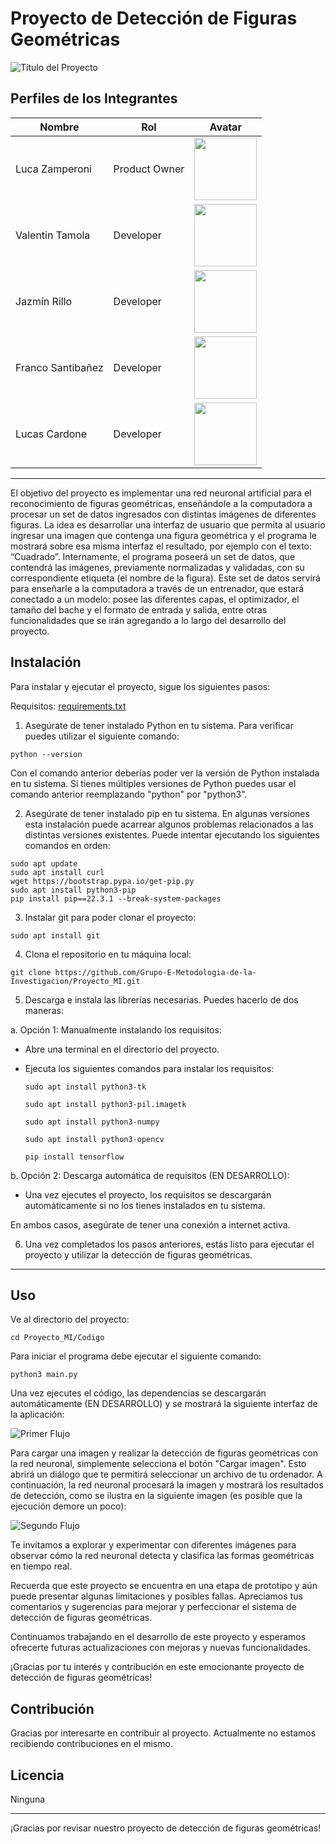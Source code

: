 # Proyecto de Detección de Figuras Geométricas

![Título del Proyecto](https://cdn.discordapp.com/attachments/1081778303406448753/1109979459093794846/image.png)

## Perfiles de los Integrantes

| Nombre            | Rol                | Avatar                                  |
|-------------------|--------------------|-----------------------------------------|
| Luca Zamperoni    | Product Owner      | <img src="https://avatars.githubusercontent.com/u/129890529?v=4" width="100px" height="100px">  |
| Valentin Tamola   | Developer          | <img src="https://avatars.githubusercontent.com/u/129886045?v=4" width="100px">  |
| Jazmín Rillo      | Developer          | <img src="https://avatars.githubusercontent.com/u/129994394?s=70&v=4" width="100px">  |
| Franco Santibañez | Developer          | <img src="https://avatars.githubusercontent.com/u/129998263?s=70&v=4" width="100px">  |
| Lucas Cardone     | Developer          | <img src="https://avatars.githubusercontent.com/u/129989551?v=4" width="100px">  |

---

El objetivo del proyecto es implementar una red neuronal artificial para el reconocimiento de figuras geométricas, enseñándole a la computadora a procesar un set de datos ingresados con distintas imágenes de diferentes figuras.
La idea es desarrollar una interfaz de usuario que permita al usuario ingresar una imagen que contenga una figura geométrica y el programa le mostrará sobre esa misma interfaz el resultado, por ejemplo con el texto: “Cuadrado”. 
Internamente, el programa poseerá un set de datos, que contendrá las imágenes, previamente normalizadas y validadas, con su correspondiente etiqueta (el nombre de la figura). Este set de datos servirá para enseñarle a la computadora a través de un entrenador, que estará conectado a un modelo: posee las diferentes capas, el optimizador, el tamaño del bache y el formato de entrada y salida, entre otras funcionalidades que se irán agregando a lo largo del desarrollo del proyecto.


## Instalación
Para instalar y ejecutar el proyecto, sigue los siguientes pasos:

Requisitos: [requirements.txt](https://github.com/Grupo-E-Metodologia-de-la-Investigacion/Proyecto_MI/blob/main/Codigo/requirements.txt)

1. Asegúrate de tener instalado Python en tu sistema. Para verificar puedes utilizar el siguiente comando:
```
python --version
```
Con el comando anterior deberías poder ver la versión de Python instalada en tu sistema. Si tienes múltiples versiones de Python puedes usar el comando anterior reemplazando "python" por "python3".

2. Asegúrate de tener instalado pip en tu sistema. En algunas versiones esta instalación puede acarrear algunos problemas relacionados a las distintas versiones existentes. Puede intentar ejecutando los siguientes comandos en orden:
```
sudo apt update
sudo apt install curl
wget https://bootstrap.pypa.io/get-pip.py
sudo apt install python3-pip
pip install pip==22.3.1 --break-system-packages
```

3. Instalar git para poder clonar el proyecto:
```
sudo apt install git
```
4. Clona el repositorio en tu máquina local:
```
git clone https://github.com/Grupo-E-Metodologia-de-la-Investigacion/Proyecto_MI.git
```
5. Descarga e instala las librerías necesarias. Puedes hacerlo de dos maneras:

a. Opción 1: Manualmente instalando los requisitos:

   - Abre una terminal en el directorio del proyecto.
   - Ejecuta los siguientes comandos para instalar los requisitos:
 
     ```
     sudo apt install python3-tk
     ```
     ```
     sudo apt install python3-pil.imagetk
     ```
     ```
     sudo apt install python3-numpy
     ```
     ```
     sudo apt install python3-opencv
     ```
     ```
     pip install tensorflow
     ```
b. Opción 2: Descarga automática de requisitos (EN DESARROLLO):

   - Una vez ejecutes el proyecto, los requisitos se descargarán automáticamente si no los tienes instalados en tu sistema.

En ambos casos, asegúrate de tener una conexión a internet activa.

6. Una vez completados los pasos anteriores, estás listo para ejecutar el proyecto y utilizar la detección de figuras geométricas.

---

## Uso
Ve al directorio del proyecto:
```
cd Proyecto_MI/Codigo
```
Para iniciar el programa debe ejecutar el siguiente comando:
```
python3 main.py
```
Una vez ejecutes el código, las dependencias se descargarán automáticamente (EN DESARROLLO) y se mostrará la siguiente interfaz de la aplicación:

![Primer Flujo](https://cdn.discordapp.com/attachments/1081778303406448753/1109972318224130138/image.png)

Para cargar una imagen y realizar la detección de figuras geométricas con la red neuronal, simplemente selecciona el botón "Cargar imagen". Esto abrirá un diálogo que te permitirá seleccionar un archivo de tu ordenador. A continuación, la red neuronal procesará la imagen y mostrará los resultados de detección, como se ilustra en la siguiente imagen (es posible que la ejecución demore un poco):

![Segundo Flujo](https://cdn.discordapp.com/attachments/1081778303406448753/1109971690080968855/image.png)

Te invitamos a explorar y experimentar con diferentes imágenes para observar cómo la red neuronal detecta y clasifica las formas geométricas en tiempo real.

Recuerda que este proyecto se encuentra en una etapa de prototipo y aún puede presentar algunas limitaciones y posibles fallas. Apreciamos tus comentarios y sugerencias para mejorar y perfeccionar el sistema de detección de figuras geométricas.

Continuamos trabajando en el desarrollo de este proyecto y esperamos ofrecerte futuras actualizaciones con mejoras y nuevas funcionalidades.

¡Gracias por tu interés y contribución en este emocionante proyecto de detección de figuras geométricas!

## Contribución

Gracias por interesarte en contribuir al proyecto. Actualmente no estamos recibiendo contribuciones en el mismo.

## Licencia

Ninguna

---

¡Gracias por revisar nuestro proyecto de detección de figuras geométricas!
